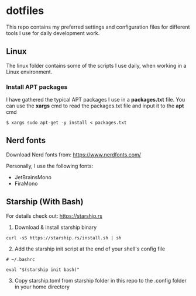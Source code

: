 # dotfiles
This repo contains my preferred settings and configuration files for different tools I use for daily development work.

## Linux
The linux folder contains some of the scripts I use daily, when working in a Linux environment.

### Install APT packages
I have gathered the typical APT packages I use in a __packages.txt__ file.
You can use the __xargs__ cmd to read the packages.txt file and input it to the __apt__ cmd
```
$ xargs sudo apt-get -y install < packages.txt
```

## Nerd fonts
Download Nerd fonts from: https://www.nerdfonts.com/

Personally, I use the following fonts:
* JetBrainsMono
* FiraMono

## Starship (With Bash)
For details check out: https://starship.rs

1. Download & install starship binary

`curl -sS https://starship.rs/install.sh | sh`

2. Add the starship init script at the end of your shell's config file

```
# ~/.bashrc

eval "$(starship init bash)"
```

3. Copy starship.toml from starship folder in this repo to the .config folder in your home directory
